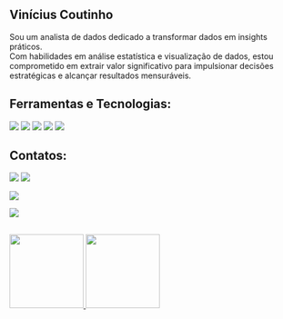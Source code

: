 ## Vinícius Coutinho
<p>
Sou um analista de dados dedicado a transformar dados em insights práticos.<br>  
Com habilidades em análise estatística e visualização de dados, estou comprometido em extrair valor significativo para impulsionar decisões estratégicas e alcançar resultados mensuráveis.  
</p>

## Ferramentas e Tecnologias:

<div>  
<img loading="lazy" src="https://img.shields.io/badge/PowerBI-F2C811?style=for-the-badge&logo=Power%20BI&logoColor=black"></a>  
<img loading="lazy" src="https://img.shields.io/badge/Python-FFD43B?style=for-the-badge&logo=python&logoColor=blue"></a> 
<img loading="lazy" src="https://img.shields.io/badge/Pandas-2C2D72?style=for-the-badge&logo=pandas&logoColor=white"></a> 
<img loading="lazy" src="https://img.shields.io/badge/SAP-0FAAFF?style=for-the-badge&logo=sap&logoColor=white"></a>  
<img loading="lazy" src="https://img.shields.io/badge/Microsoft_Excel-217346?style=for-the-badge&logo=microsoft-excel&logoColor=white"></a> 
</div> 


## Contatos:
<div>  
<a href="https://www.linkedin.com/in/vinicius-data-couti" target="_blank"><img loading="lazy" src="https://img.shields.io/badge/-LinkedIn-%230077B5?style=for-the-badge&logo=linkedin&logoColor=white" target="_blank"></a>  
<a href = "mailto:vinicius_couti@hotmail.com"><img loading="lazy" src="https://img.shields.io/badge/Microsoft_Outlook-0078D4?style=for-the-badge&logo=microsoft-outlook&logoColor=white" target="_blank"></a>
  
<a href="https://www.kaggle.com/viniciuscoutinho504" target="_blank"><img loading="lazy" src="https://img.shields.io/badge/Kaggle-20BEFF?style=for-the-badge&logo=Kaggle&logoColor=white" target="_blank"></a>  

  
<a href="https://www.youtube.com/@datacouti1043" target="_blank"><img loading="lazy" src="https://img.shields.io/badge/YouTube-FF0000?style=for-the-badge&logo=youtube&logoColor=white" target="_blank"></a>
</div>





##
<div>
<a href="https://github.com/Vinicius84245">
<img loading="lazy" height="130em" src="https://github-readme-stats.vercel.app/api?username=Vinicius84245&show_icons=true&theme=dracula&include_all_commits=true&count_private=true"/>
<img loading="lazy" height="130em" src="https://github-readme-stats.vercel.app/api/top-langs/?username=Vinicius84245&layout=compact&langs_count=7&theme=dracula"/>
</div>
